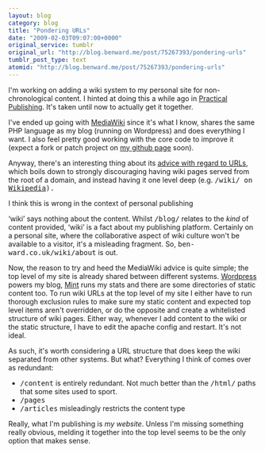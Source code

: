 ```yaml
---
layout: blog
category: blog
title: "Pondering URLs"
date: "2009-02-03T09:07:00+0000"
original_service: tumblr
original_url: "http://blog.benward.me/post/75267393/pondering-urls"
tumblr_post_type: text
atomid: "http://blog.benward.me/post/75267393/pondering-urls"
---
```

I'm working on adding a wiki system to my personal site for non-chronological content. I hinted at doing this a while ago in [Practical Publishing](http://ben-ward.co.uk/blog/practical-publishin/). It's taken until now to actually get it together.

I've ended up going with [MediaWiki](http://mediawiki.org) since it's what I know, shares the same PHP language as my blog (running on Wordpress) and does everything I want. I also feel pretty good working with the core code to improve it (expect a fork or patch project on [my github page](http://github.com/benward) soon).

Anyway, there's an interesting thing about its [advice with regard to URLs](http://www.mediawiki.org/wiki/Manual:Short_URL), which boils down to strongly discouraging having wiki pages served from the root of a domain, and instead having it one level deep (e.g. <samp>/wiki/<samp> on [Wikipedia](http://wikipedia.org)).

I think this is wrong in the context of personal publishing

‘wiki’ says nothing about the content. Whilst <samp>/blog/</samp> relates to the _kind_ of content provided, ‘wiki’ is a fact about my publishing platform. Certainly on a personal site, where the collaborative aspect of wiki culture won't be available to a visitor, it's a misleading fragment. So, <samp>ben-ward.co.uk/wiki/about</samp> is out.

Now, the reason to try and heed the MediaWiki advice is quite simple; the top level of my site is already shared between different systems. [Wordpress](http://wordpress.org) powers my blog, [Mint](http://haveamint.com) runs my stats and there are some directories of static content too. To run wiki URLs at the top level of my site I either have to run thorough exclusion rules to make sure my static content and expected top level items aren't overridden, or do the opposite and create a whitelisted structure of wiki pages. Either way, whenever I add content to the wiki or the static structure, I have to edit the apache config and restart. It's not ideal.

As such, it's worth considering a URL structure that does keep the wiki separated from other systems. But what? Everything I think of comes over as redundant:

  * <samp>/content</samp> is entirely redundant. Not much better than the <samp>/html/</samp> paths that some sites used to sport.
  * <samp>/pages</samp>
  * <samp>/articles</samp> misleadingly restricts the content type

Really, what I'm publishing is _my website_. Unless I'm missing something really obvious, melding it together into the top level seems to be the only option that makes sense.
